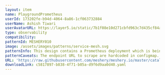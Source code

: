 ```yaml
---
layout: item
name: PlaygroundPrometheus
userId: 173202fe-b94d-4064-8a86-1cf063732884
userName: Ashish Tiwari
userAvatarURL: https://layer5.io/static/7b1f08e10d271cbfd963c7d435cf84ac/416c3/ashish-tiwari.webp
type: observability
compatibility: 
patternId: MESHERY010
image: /assets/images/patterns/service-mesh.svg
patternInfo: This design contains a Prometheus deployment which is being used in the Meshery CNCF playground environment. It requires a node exporter to be present on each node.
patternCaveats: The endpoint URL to scrape are hardcoded in configmap. Update the data before using it with the endpoint of the nodes you want to scrape.
URL: 'https://raw.githubusercontent.com/meshery/meshery.io/master/catalog/c5817897-b838-4f71-b05a-d9f6d9aa0d40.yaml'
downloadLink: c5817897-b838-4f71-b05a-d9f6d9aa0d40.yaml
---
```

